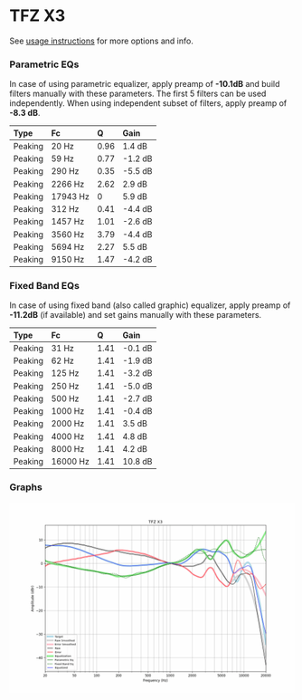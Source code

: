 # TFZ X3
See [usage instructions](https://github.com/jaakkopasanen/AutoEq#usage) for more options and info.

### Parametric EQs
In case of using parametric equalizer, apply preamp of **-10.1dB** and build filters manually
with these parameters. The first 5 filters can be used independently.
When using independent subset of filters, apply preamp of **-8.3 dB**.

| Type    | Fc       |    Q | Gain    |
|:--------|:---------|:-----|:--------|
| Peaking | 20 Hz    | 0.96 | 1.4 dB  |
| Peaking | 59 Hz    | 0.77 | -1.2 dB |
| Peaking | 290 Hz   | 0.35 | -5.5 dB |
| Peaking | 2266 Hz  | 2.62 | 2.9 dB  |
| Peaking | 17943 Hz | 0    | 5.9 dB  |
| Peaking | 312 Hz   | 0.41 | -4.4 dB |
| Peaking | 1457 Hz  | 1.01 | -2.6 dB |
| Peaking | 3560 Hz  | 3.79 | -4.4 dB |
| Peaking | 5694 Hz  | 2.27 | 5.5 dB  |
| Peaking | 9150 Hz  | 1.47 | -4.2 dB |

### Fixed Band EQs
In case of using fixed band (also called graphic) equalizer, apply preamp of **-11.2dB**
(if available) and set gains manually with these parameters.

| Type    | Fc       |    Q | Gain    |
|:--------|:---------|:-----|:--------|
| Peaking | 31 Hz    | 1.41 | -0.1 dB |
| Peaking | 62 Hz    | 1.41 | -1.9 dB |
| Peaking | 125 Hz   | 1.41 | -3.2 dB |
| Peaking | 250 Hz   | 1.41 | -5.0 dB |
| Peaking | 500 Hz   | 1.41 | -2.7 dB |
| Peaking | 1000 Hz  | 1.41 | -0.4 dB |
| Peaking | 2000 Hz  | 1.41 | 3.5 dB  |
| Peaking | 4000 Hz  | 1.41 | 4.8 dB  |
| Peaking | 8000 Hz  | 1.41 | 4.2 dB  |
| Peaking | 16000 Hz | 1.41 | 10.8 dB |

### Graphs
![](./TFZ%20X3.png)
